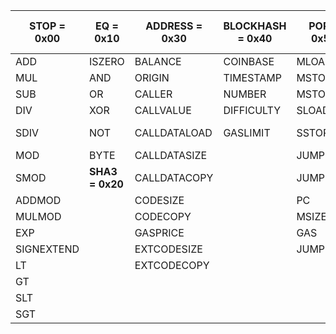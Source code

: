 | STOP = 0x00 | EQ = 0x10       | ADDRESS = 0x30 | BLOCKHASH = 0x40 | POP = 0x50 | PUSH1 = 0x60 | LOG0 = 0xa0 | CREATE = 0xf0           |
| ----------- | --------------- | -------------- | ---------------- | ---------- | ------------ | ----------- | ----------------------- |
| ADD         | ISZERO          | BALANCE        | COINBASE         | MLOAD      | PUSH32       | LOG1        | CALL                    |
| MUL         | AND             | ORIGIN         | TIMESTAMP        | MSTORE     |**DUP1=0x80** | LOG2        | CALLCODE                |
| SUB         | OR              | CALLER         | NUMBER           | MSTORE8    | DUP16        | LOG3        | RETURN                  |
| DIV         | XOR             | CALLVALUE      | DIFFICULTY       | SLOAD      |**SWAP1=0x90**| LOG4        | DELEGATECALL            |
| SDIV        | NOT             | CALLDATALOAD   | GASLIMIT         | SSTORE     | SWAP16       |             | **SELFDESTRUCT = 0xff** |
| MOD         | BYTE            | CALLDATASIZE   |                  | JUMP       |              |             |                         |
| SMOD        | **SHA3 = 0x20** | CALLDATACOPY   |                  | JUMPI      |              |             |                         |
| ADDMOD      |                 | CODESIZE       |                  | PC         |              |             |                         |
| MULMOD      |                 | CODECOPY       |                  | MSIZE      |              |             |                         |
| EXP         |                 | GASPRICE       |                  | GAS        |              |             |                         |
| SIGNEXTEND  |                 | EXTCODESIZE    |                  | JUMPDEST   |              |             |                         |
| LT          |                 | EXTCODECOPY    |                  |            |              |             |                         |
| GT          |                 |                |                  |            |              |             |                         |
| SLT         |                 |                |                  |            |              |             |                         |
| SGT         |                 |                |                  |            |              |             |                         |
